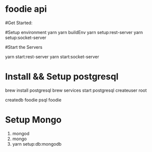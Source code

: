 # foodie api 


#Get Started: 

#Setup environment 
yarn 
yarn buildEnv 
yarn setup:rest-server
yarn setup:socket-server

#Start the Servers

yarn start:rest-server 
yarn start:socket-server

# Install && Setup postgresql

brew install postgresql
brew services start postgresql
createuser root

createdb foodie
psql foodie

# Setup Mongo

1. mongod
2. mongo
3. yarn setup:db:mongodb
